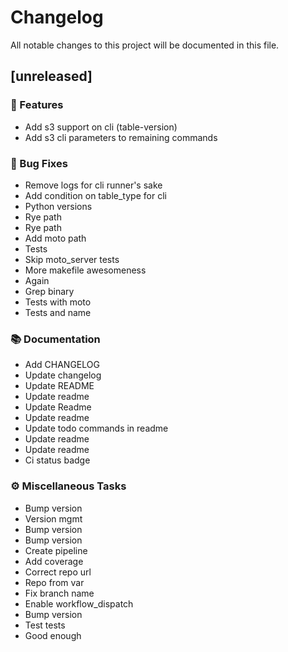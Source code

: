 # Changelog

All notable changes to this project will be documented in this file.

## [unreleased]

### 🚀 Features

- Add s3 support on cli (table-version)
- Add s3 cli parameters to remaining commands

### 🐛 Bug Fixes

- Remove logs for cli runner's sake
- Add condition on table_type for cli
- Python versions
- Rye path
- Rye path
- Add moto path
- Tests
- Skip moto_server tests
- More makefile awesomeness
- Again
- Grep binary
- Tests with moto
- Tests and name

### 📚 Documentation

- Add CHANGELOG
- Update changelog
- Update README
- Update readme
- Update Readme
- Update readme
- Update todo commands in readme
- Update readme
- Update readme
- Ci status badge

### ⚙️ Miscellaneous Tasks

- Bump version
- Version mgmt
- Bump version
- Bump version
- Create pipeline
- Add coverage
- Correct repo url
- Repo from var
- Fix branch name
- Enable workflow_dispatch
- Bump version
- Test tests
- Good enough

<!-- generated by git-cliff -->
